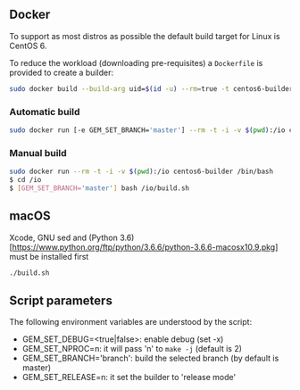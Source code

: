 ## Docker

To support as most distros as possible the default build target for Linux is CentOS 6.

To reduce the workload (downloading pre-requisites) a `Dockerfile` is provided to create a builder:

```bash
sudo docker build --build-arg uid=$(id -u) --rm=true -t centos6-builder -f Dockerfile.builder .
```

### Automatic build

```bash
sudo docker run [-e GEM_SET_BRANCH='master'] --rm -t -i -v $(pwd):/io centos6-builder /io/build.sh
```

### Manual build

```bash
sudo docker run --rm -t -i -v $(pwd):/io centos6-builder /bin/bash
$ cd /io
$ [GEM_SET_BRANCH='master'] bash /io/build.sh
```

## macOS

Xcode, GNU sed and (Python 3.6)[https://www.python.org/ftp/python/3.6.6/python-3.6.6-macosx10.9.pkg] must be installed first

```bash
./build.sh
```

## Script parameters

The following environment variables are understood by the script:

- GEM_SET_DEBUG=<true|false>: enable debug (set -x)
- GEM_SET_NPROC=n: it will pass 'n' to `make -j` (default is 2)
- GEM_SET_BRANCH='branch': build the selected branch (by default is master)
- GEM_SET_RELEASE=n: it set the builder to 'release mode'
